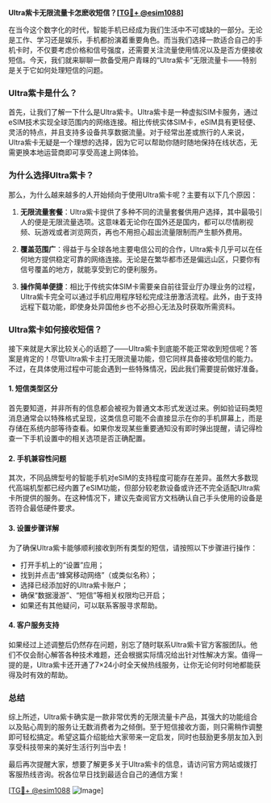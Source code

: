 **Ultra紫卡无限流量卡怎麽收短信？[[TG💪+ @esim1088](https://t.me/s/esim1088)]**

在当今这个数字化的时代，智能手机已经成为我们生活中不可或缺的一部分。无论是工作、学习还是娱乐，手机都扮演着重要角色。而当我们选择一款适合自己的手机卡时，不仅要考虑价格和信号强度，还需要关注流量使用情况以及是否方便接收短信。今天，我们就来聊聊一款备受用户青睐的“Ultra紫卡”无限流量卡——特别是关于它如何处理短信的问题。

### Ultra紫卡是什么？

首先，让我们了解一下什么是Ultra紫卡。Ultra紫卡是一种虚拟SIM卡服务，通过eSIM技术实现全球范围内的网络连接。相比传统实体SIM卡，eSIM具有更轻便、灵活的特点，并且支持多设备共享数据流量。对于经常出差或旅行的人来说，Ultra紫卡无疑是一个理想的选择，因为它可以帮助你随时随地保持在线状态，无需更换本地运营商即可享受高速上网体验。

### 为什么选择Ultra紫卡？

那么，为什么越来越多的人开始倾向于使用Ultra紫卡呢？主要有以下几个原因：

1. **无限流量套餐**：Ultra紫卡提供了多种不同的流量套餐供用户选择，其中最吸引人的便是无限流量选项。这意味着无论你在国外还是国内，都可以尽情刷视频、玩游戏或者浏览网页，再也不用担心超出流量限制而产生额外费用。
   
2. **覆盖范围广**：得益于与全球各地主要电信公司的合作，Ultra紫卡几乎可以在任何地方提供稳定可靠的网络连接。无论是在繁华都市还是偏远山区，只要你有信号覆盖的地方，就能享受到它的便利服务。

3. **操作简单便捷**：相比于传统实体SIM卡需要亲自前往营业厅办理业务的过程，Ultra紫卡完全可以通过手机应用程序轻松完成注册激活流程。此外，由于支持远程下载功能，即使身处异国他乡也不必担心无法及时获取所需资料。

### Ultra紫卡如何接收短信？

接下来就是大家比较关心的话题了——Ultra紫卡到底能不能正常收到短信呢？答案是肯定的！尽管Ultra紫卡主打无限流量功能，但它同样具备接收短信的能力。不过，在具体使用过程中可能会遇到一些特殊情况，因此我们需要提前做好准备。

#### 1. 短信类型区分

首先要知道，并非所有的信息都会被视为普通文本形式发送过来。例如验证码类短消息通常会以特殊格式呈现，这类信息可能不会直接显示在你的手机屏幕上，而是存储在系统内部等待查看。如果你发现某些重要通知没有即时弹出提醒，请记得检查一下手机设置中的相关选项是否正确配置。

#### 2. 手机兼容性问题

其次，不同品牌型号的智能手机对eSIM的支持程度可能存在差异。虽然大多数现代高端机型都已经内置了eSIM功能，但部分较老款设备或许还不完全适配Ultra紫卡所提供的服务。在这种情况下，建议先查阅官方文档确认自己手头使用的设备是否符合最低硬件要求。

#### 3. 设置步骤详解

为了确保Ultra紫卡能够顺利接收到所有类型的短信，请按照以下步骤进行操作：
- 打开手机上的“设置”应用；
- 找到并点击“蜂窝移动网络”（或类似名称）；
- 选择已经添加好的Ultra紫卡账户；
- 确保“数据漫游”、“短信”等相关权限均已开启；
- 如果还有其他疑问，可以联系客服寻求帮助。

#### 4. 客户服务支持

如果经过上述调整后仍然存在问题，别忘了随时联系Ultra紫卡官方客服团队。他们不仅会耐心解答各种技术难题，还会根据实际情况给出针对性解决方案。值得一提的是，Ultra紫卡还开通了7×24小时全天候热线服务，让你无论何时何地都能获得及时有效的帮助。

### 总结

综上所述，Ultra紫卡确实是一款非常优秀的无限流量卡产品，其强大的功能组合以及贴心周到的服务让无数消费者为之倾倒。至于短信接收方面，则只需稍作调整即可轻松搞定。希望这篇介绍能给大家带来一定启发，同时也鼓励更多朋友加入到享受科技带来的美好生活行列当中去！

最后再次提醒大家，想要了解更多关于Ultra紫卡的信息，请访问官方网站或拨打客服热线咨询。祝各位早日找到最适合自己的通信方案！

[[TG💪+ @esim1088](https://t.me/s/esim1088) ![Image](https://i.postimg.cc/4NQfJmqS/Snipaste-2025-05-13-00-14-12.png)]